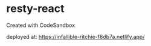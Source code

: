 # resty-react
Created with CodeSandbox


deployed at: https://infallible-ritchie-f8db7a.netlify.app/
